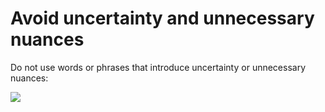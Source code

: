 # Avoid uncertainty and unnecessary nuances

Do not use words or phrases that introduce uncertainty or unnecessary nuances:

![](/api/Authoring/Tips%20-%20Be%20definite/assets/75bba0a0-0c04-4d52-9f8d-5d850c384cd9.png)

 
